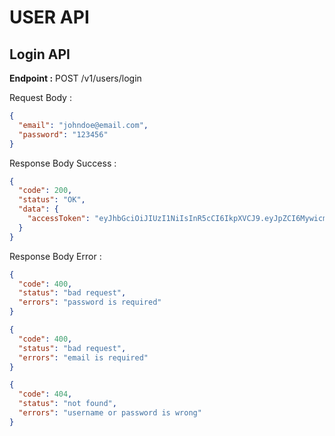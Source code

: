 # USER API

## Login API

**Endpoint :** POST /v1/users/login

Request Body :

```json
{
  "email": "johndoe@email.com",
  "password": "123456"
}
```

Response Body Success :

```json
{
  "code": 200,
  "status": "OK",
  "data": {
    "accessToken": "eyJhbGciOiJIUzI1NiIsInR5cCI6IkpXVCJ9.eyJpZCI6Mywicm9sZUlkIjoyLCJpYXQiOjE2OTYxNjE4OTksImV4cCI6MTY5NjI0ODI5OX0.DgrbbRHaauKW7MQ5NtfcuXDqGQjGEVwohok-I7-5QrQ"
  }
}
```

Response Body Error :

```json
{
  "code": 400,
  "status": "bad request",
  "errors": "password is required"
}
```

```json
{
  "code": 400,
  "status": "bad request",
  "errors": "email is required"
}
```

```json
{
  "code": 404,
  "status": "not found",
  "errors": "username or password is wrong"
}
```